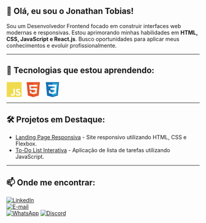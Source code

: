 ## 👋 Olá, eu sou o Jonathan Tobias!

Sou um Desenvolvedor Frontend focado em construir interfaces web modernas e responsivas. Estou aprimorando minhas habilidades em **HTML, CSS, JavaScript e React.js**. Busco oportunidades para aplicar meus conhecimentos e evoluir profissionalmente.

---

## 🚀 Tecnologias que estou aprendendo:
<div style="display: flex; gap: 10px;">
  <img src="https://raw.githubusercontent.com/devicons/devicon/master/icons/javascript/javascript-plain.svg" width="40" height="40">
  <img src="https://raw.githubusercontent.com/devicons/devicon/master/icons/html5/html5-original.svg" width="40" height="40">
  <img src="https://raw.githubusercontent.com/devicons/devicon/master/icons/css3/css3-original.svg" width="40" height="40">
</div>

---

## 🛠 Projetos em Destaque:
- [Landing Page Responsiva](https://github.com/Jonathan-Tobias/landing-page) - Site responsivo utilizando HTML, CSS e Flexbox.
- [To-Do List Interativa](https://github.com/Jonathan-Tobias/todo-list) - Aplicação de lista de tarefas utilizando JavaScript.

---

## 📫 Onde me encontrar:
[![LinkedIn](https://img.shields.io/badge/-LinkedIn-%230077B5?style=for-the-badge&logo=linkedin&logoColor=white)](https://www.linkedin.com/in/Jonathan-Tobias)  
[![E-mail](https://img.shields.io/badge/-Gmail-%23333?style=for-the-badge&logo=gmail&logoColor=white)](mailto:tobiasjonathan098@gmail.com)  
[![WhatsApp](https://img.shields.io/badge/WhatsApp-25D366?style=for-the-badge&logo=whatsapp&logoColor=white)](https://wa.me/5547997619218) 
[![Discord](https://img.shields.io/badge/Discord-7289DA?style=for-the-badge&logo=discord&logoColor=white)](https://discord.gg/seulink)  
